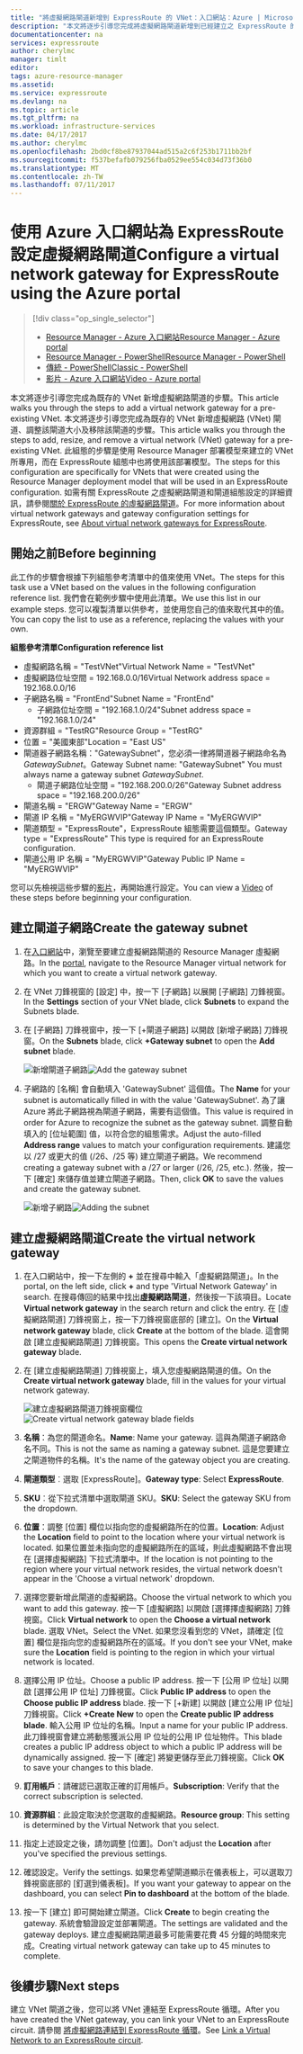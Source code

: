 ```yaml
---
title: "將虛擬網路閘道新增到 ExpressRoute 的 VNet：入口網站：Azure | Microsoft Docs"
description: "本文將逐步引導您完成將虛擬網路閘道新增到已經建立之 ExpressRoute 的 Resource Manager VNet。"
documentationcenter: na
services: expressroute
author: cherylmc
manager: timlt
editor: 
tags: azure-resource-manager
ms.assetid: 
ms.service: expressroute
ms.devlang: na
ms.topic: article
ms.tgt_pltfrm: na
ms.workload: infrastructure-services
ms.date: 04/17/2017
ms.author: cherylmc
ms.openlocfilehash: 2bd0cf8be87937044ad515a2c6f253b1711bb2bf
ms.sourcegitcommit: f537befafb079256fba0529ee554c034d73f36b0
ms.translationtype: MT
ms.contentlocale: zh-TW
ms.lasthandoff: 07/11/2017
---
```

# <a name="configure-a-virtual-network-gateway-for-expressroute-using-the-azure-portal"></a><span data-ttu-id="fb0e5-103">使用 Azure 入口網站為 ExpressRoute 設定虛擬網路閘道</span><span class="sxs-lookup"><span data-stu-id="fb0e5-103">Configure a virtual network gateway for ExpressRoute using the Azure portal</span></span>
> [!div class="op_single_selector"]
> * [<span data-ttu-id="fb0e5-104">Resource Manager - Azure 入口網站</span><span class="sxs-lookup"><span data-stu-id="fb0e5-104">Resource Manager - Azure portal</span></span>](expressroute-howto-add-gateway-portal-resource-manager.md)
> * [<span data-ttu-id="fb0e5-105">Resource Manager - PowerShell</span><span class="sxs-lookup"><span data-stu-id="fb0e5-105">Resource Manager - PowerShell</span></span>](expressroute-howto-add-gateway-resource-manager.md)
> * [<span data-ttu-id="fb0e5-106">傳統 - PowerShell</span><span class="sxs-lookup"><span data-stu-id="fb0e5-106">Classic - PowerShell</span></span>](expressroute-howto-add-gateway-classic.md)
> * [<span data-ttu-id="fb0e5-107">影片 - Azure 入口網站</span><span class="sxs-lookup"><span data-stu-id="fb0e5-107">Video - Azure portal</span></span>](http://azure.microsoft.com/documentation/videos/azure-expressroute-how-to-create-a-vpn-gateway-for-your-virtual-network)
> 
> 

<span data-ttu-id="fb0e5-108">本文將逐步引導您完成為既存的 VNet 新增虛擬網路閘道的步驟。</span><span class="sxs-lookup"><span data-stu-id="fb0e5-108">This article walks you through the steps to add a virtual network gateway for a pre-existing VNet.</span></span> <span data-ttu-id="fb0e5-109">本文將逐步引導您完成為既存的 VNet 新增虛擬網路 (VNet) 閘道、調整該閘道大小及移除該閘道的步驟。</span><span class="sxs-lookup"><span data-stu-id="fb0e5-109">This article walks you through the steps to add, resize, and remove a virtual network (VNet) gateway for a pre-existing VNet.</span></span> <span data-ttu-id="fb0e5-110">此組態的步驟是使用 Resource Manager 部署模型來建立的 VNet 所專用，而在 ExpressRoute 組態中也將使用該部署模型。</span><span class="sxs-lookup"><span data-stu-id="fb0e5-110">The steps for this configuration are specifically for VNets that were created using the Resource Manager deployment model that will be used in an ExpressRoute configuration.</span></span> <span data-ttu-id="fb0e5-111">如需有關 ExpressRoute 之虛擬網路閘道和閘道組態設定的詳細資訊，請參閱[關於 ExpressRoute 的虛擬網路閘道](expressroute-about-virtual-network-gateways.md)。</span><span class="sxs-lookup"><span data-stu-id="fb0e5-111">For more information about virtual network gateways and gateway configuration settings for ExpressRoute, see [About virtual network gateways for ExpressRoute](expressroute-about-virtual-network-gateways.md).</span></span> 


## <a name="before-beginning"></a><span data-ttu-id="fb0e5-112">開始之前</span><span class="sxs-lookup"><span data-stu-id="fb0e5-112">Before beginning</span></span>

<span data-ttu-id="fb0e5-113">此工作的步驟會根據下列組態參考清單中的值來使用 VNet。</span><span class="sxs-lookup"><span data-stu-id="fb0e5-113">The steps for this task use a VNet based on the values in the following configuration reference list.</span></span> <span data-ttu-id="fb0e5-114">我們會在範例步驟中使用此清單。</span><span class="sxs-lookup"><span data-stu-id="fb0e5-114">We use this list in our example steps.</span></span> <span data-ttu-id="fb0e5-115">您可以複製清單以供參考，並使用您自己的值來取代其中的值。</span><span class="sxs-lookup"><span data-stu-id="fb0e5-115">You can copy the list to use as a reference, replacing the values with your own.</span></span>

<span data-ttu-id="fb0e5-116">**組態參考清單**</span><span class="sxs-lookup"><span data-stu-id="fb0e5-116">**Configuration reference list**</span></span>

* <span data-ttu-id="fb0e5-117">虛擬網路名稱 = "TestVNet"</span><span class="sxs-lookup"><span data-stu-id="fb0e5-117">Virtual Network Name = "TestVNet"</span></span>
* <span data-ttu-id="fb0e5-118">虛擬網路位址空間 = 192.168.0.0/16</span><span class="sxs-lookup"><span data-stu-id="fb0e5-118">Virtual Network address space = 192.168.0.0/16</span></span>
* <span data-ttu-id="fb0e5-119">子網路名稱 = "FrontEnd"</span><span class="sxs-lookup"><span data-stu-id="fb0e5-119">Subnet Name = "FrontEnd"</span></span> 
    * <span data-ttu-id="fb0e5-120">子網路位址空間 = "192.168.1.0/24"</span><span class="sxs-lookup"><span data-stu-id="fb0e5-120">Subnet address space = "192.168.1.0/24"</span></span>
* <span data-ttu-id="fb0e5-121">資源群組 = "TestRG"</span><span class="sxs-lookup"><span data-stu-id="fb0e5-121">Resource Group = "TestRG"</span></span>
* <span data-ttu-id="fb0e5-122">位置 = "美國東部"</span><span class="sxs-lookup"><span data-stu-id="fb0e5-122">Location = "East US"</span></span>
* <span data-ttu-id="fb0e5-123">閘道器子網路名稱："GatewaySubnet"，您必須一律將閘道器子網路命名為 *GatewaySubnet*。</span><span class="sxs-lookup"><span data-stu-id="fb0e5-123">Gateway Subnet name: "GatewaySubnet" You must always name a gateway subnet *GatewaySubnet*.</span></span>
    * <span data-ttu-id="fb0e5-124">閘道子網路位址空間 = "192.168.200.0/26"</span><span class="sxs-lookup"><span data-stu-id="fb0e5-124">Gateway Subnet address space = "192.168.200.0/26"</span></span>
* <span data-ttu-id="fb0e5-125">閘道名稱 = "ERGW"</span><span class="sxs-lookup"><span data-stu-id="fb0e5-125">Gateway Name = "ERGW"</span></span>
* <span data-ttu-id="fb0e5-126">閘道 IP 名稱 = "MyERGWVIP"</span><span class="sxs-lookup"><span data-stu-id="fb0e5-126">Gateway IP Name = "MyERGWVIP"</span></span>
* <span data-ttu-id="fb0e5-127">閘道類型 = "ExpressRoute"，ExpressRoute 組態需要這個類型。</span><span class="sxs-lookup"><span data-stu-id="fb0e5-127">Gateway type = "ExpressRoute" This type is required for an ExpressRoute configuration.</span></span>
* <span data-ttu-id="fb0e5-128">閘道公用 IP 名稱 = "MyERGWVIP"</span><span class="sxs-lookup"><span data-stu-id="fb0e5-128">Gateway Public IP Name = "MyERGWVIP"</span></span>

<span data-ttu-id="fb0e5-129">您可以先檢視這些步驟的[影片](http://azure.microsoft.com/documentation/videos/azure-expressroute-how-to-create-a-vpn-gateway-for-your-virtual-network)，再開始進行設定。</span><span class="sxs-lookup"><span data-stu-id="fb0e5-129">You can view a [Video](http://azure.microsoft.com/documentation/videos/azure-expressroute-how-to-create-a-vpn-gateway-for-your-virtual-network) of these steps before beginning your configuration.</span></span>

## <a name="create-the-gateway-subnet"></a><span data-ttu-id="fb0e5-130">建立閘道子網路</span><span class="sxs-lookup"><span data-stu-id="fb0e5-130">Create the gateway subnet</span></span>

1. <span data-ttu-id="fb0e5-131">在[入口網站](http://portal.azure.com)中，瀏覽至要建立虛擬網路閘道的 Resource Manager 虛擬網路。</span><span class="sxs-lookup"><span data-stu-id="fb0e5-131">In the [portal](http://portal.azure.com), navigate to the Resource Manager virtual network for which you want to create a virtual network gateway.</span></span>
2. <span data-ttu-id="fb0e5-132">在 VNet 刀鋒視窗的 [設定] 中，按一下 [子網路] 以展開 [子網路] 刀鋒視窗。</span><span class="sxs-lookup"><span data-stu-id="fb0e5-132">In the **Settings** section of your VNet blade, click **Subnets** to expand the Subnets blade.</span></span>
3. <span data-ttu-id="fb0e5-133">在 [子網路] 刀鋒視窗中，按一下 [+閘道子網路] 以開啟 [新增子網路] 刀鋒視窗。</span><span class="sxs-lookup"><span data-stu-id="fb0e5-133">On the **Subnets** blade, click **+Gateway subnet** to open the **Add subnet** blade.</span></span> 
   
    <span data-ttu-id="fb0e5-134">![新增閘道子網路](./media/expressroute-howto-add-gateway-portal-resource-manager/addgwsubnet.png "新增閘道子網路")</span><span class="sxs-lookup"><span data-stu-id="fb0e5-134">![Add the gateway subnet](./media/expressroute-howto-add-gateway-portal-resource-manager/addgwsubnet.png "Add the gateway subnet")</span></span>


4. <span data-ttu-id="fb0e5-135">子網路的 [名稱] 會自動填入 'GatewaySubnet' 這個值。</span><span class="sxs-lookup"><span data-stu-id="fb0e5-135">The **Name** for your subnet is automatically filled in with the value 'GatewaySubnet'.</span></span> <span data-ttu-id="fb0e5-136">為了讓 Azure 將此子網路視為閘道子網路，需要有這個值。</span><span class="sxs-lookup"><span data-stu-id="fb0e5-136">This value is required in order for Azure to recognize the subnet as the gateway subnet.</span></span> <span data-ttu-id="fb0e5-137">調整自動填入的 [位址範圍] 值，以符合您的組態需求。</span><span class="sxs-lookup"><span data-stu-id="fb0e5-137">Adjust the auto-filled **Address range** values to match your configuration requirements.</span></span> <span data-ttu-id="fb0e5-138">建議您以 /27 或更大的值 (/26、/25 等) 建立閘道子網路。</span><span class="sxs-lookup"><span data-stu-id="fb0e5-138">We recommend creating a gateway subnet with a /27 or larger (/26, /25, etc.).</span></span> <span data-ttu-id="fb0e5-139">然後，按一下 [確定] 來儲存值並建立閘道子網路。</span><span class="sxs-lookup"><span data-stu-id="fb0e5-139">Then, click **OK** to save the values and create the gateway subnet.</span></span>

    <span data-ttu-id="fb0e5-140">![新增子網路](./media/expressroute-howto-add-gateway-portal-resource-manager/addsubnetgw.png "新增子網路")</span><span class="sxs-lookup"><span data-stu-id="fb0e5-140">![Adding the subnet](./media/expressroute-howto-add-gateway-portal-resource-manager/addsubnetgw.png "Adding the subnet")</span></span>

## <a name="create-the-virtual-network-gateway"></a><span data-ttu-id="fb0e5-141">建立虛擬網路閘道</span><span class="sxs-lookup"><span data-stu-id="fb0e5-141">Create the virtual network gateway</span></span>

1. <span data-ttu-id="fb0e5-142">在入口網站中，按一下左側的 **+** 並在搜尋中輸入「虛擬網路閘道」。</span><span class="sxs-lookup"><span data-stu-id="fb0e5-142">In the portal, on the left side, click **+** and type 'Virtual Network Gateway' in search.</span></span> <span data-ttu-id="fb0e5-143">在搜尋傳回的結果中找出**虛擬網路閘道**，然後按一下該項目。</span><span class="sxs-lookup"><span data-stu-id="fb0e5-143">Locate **Virtual network gateway** in the search return and click the entry.</span></span> <span data-ttu-id="fb0e5-144">在 [虛擬網路閘道] 刀鋒視窗上，按一下刀鋒視窗底部的 [建立]。</span><span class="sxs-lookup"><span data-stu-id="fb0e5-144">On the **Virtual network gateway** blade, click **Create** at the bottom of the blade.</span></span> <span data-ttu-id="fb0e5-145">這會開啟 [建立虛擬網路閘道] 刀鋒視窗。</span><span class="sxs-lookup"><span data-stu-id="fb0e5-145">This opens the **Create virtual network gateway** blade.</span></span>
2. <span data-ttu-id="fb0e5-146">在 [建立虛擬網路閘道] 刀鋒視窗上，填入您虛擬網路閘道的值。</span><span class="sxs-lookup"><span data-stu-id="fb0e5-146">On the **Create virtual network gateway** blade, fill in the values for your virtual network gateway.</span></span>

    <span data-ttu-id="fb0e5-147">![建立虛擬網路閘道刀鋒視窗欄位](./media/expressroute-howto-add-gateway-portal-resource-manager/gw.png "建立虛擬網路閘道刀鋒視窗欄位")</span><span class="sxs-lookup"><span data-stu-id="fb0e5-147">![Create virtual network gateway blade fields](./media/expressroute-howto-add-gateway-portal-resource-manager/gw.png "Create virtual network gateway blade fields")</span></span>
3. <span data-ttu-id="fb0e5-148">**名稱**：為您的閘道命名。</span><span class="sxs-lookup"><span data-stu-id="fb0e5-148">**Name**: Name your gateway.</span></span> <span data-ttu-id="fb0e5-149">這與為閘道子網路命名不同。</span><span class="sxs-lookup"><span data-stu-id="fb0e5-149">This is not the same as naming a gateway subnet.</span></span> <span data-ttu-id="fb0e5-150">這是您要建立之閘道物件的名稱。</span><span class="sxs-lookup"><span data-stu-id="fb0e5-150">It's the name of the gateway object you are creating.</span></span>
4. <span data-ttu-id="fb0e5-151">**閘道類型**︰選取 [ExpressRoute]。</span><span class="sxs-lookup"><span data-stu-id="fb0e5-151">**Gateway type**: Select **ExpressRoute**.</span></span>
5. <span data-ttu-id="fb0e5-152">**SKU**︰從下拉式清單中選取閘道 SKU。</span><span class="sxs-lookup"><span data-stu-id="fb0e5-152">**SKU**: Select the gateway SKU from the dropdown.</span></span>
6. <span data-ttu-id="fb0e5-153">**位置**：調整 [位置] 欄位以指向您的虛擬網路所在的位置。</span><span class="sxs-lookup"><span data-stu-id="fb0e5-153">**Location**: Adjust the **Location** field to point to the location where your virtual network is located.</span></span> <span data-ttu-id="fb0e5-154">如果位置並未指向您的虛擬網路所在的區域，則此虛擬網路不會出現在 [選擇虛擬網路] 下拉式清單中。</span><span class="sxs-lookup"><span data-stu-id="fb0e5-154">If the location is not pointing to the region where your virtual network resides, the virtual network doesn't appear in the 'Choose a virtual network' dropdown.</span></span>
7. <span data-ttu-id="fb0e5-155">選擇您要新增此閘道的虛擬網路。</span><span class="sxs-lookup"><span data-stu-id="fb0e5-155">Choose the virtual network to which you want to add this gateway.</span></span> <span data-ttu-id="fb0e5-156">按一下 [虛擬網路] 以開啟 [選擇擇虛擬網路] 刀鋒視窗。</span><span class="sxs-lookup"><span data-stu-id="fb0e5-156">Click **Virtual network** to open the **Choose a virtual network** blade.</span></span> <span data-ttu-id="fb0e5-157">選取 VNet。</span><span class="sxs-lookup"><span data-stu-id="fb0e5-157">Select the VNet.</span></span> <span data-ttu-id="fb0e5-158">如果您沒看到您的 VNet，請確定 [位置] 欄位是指向您的虛擬網路所在的區域。</span><span class="sxs-lookup"><span data-stu-id="fb0e5-158">If you don't see your VNet, make sure the **Location** field is pointing to the region in which your virtual network is located.</span></span>
9. <span data-ttu-id="fb0e5-159">選擇公用 IP 位址。</span><span class="sxs-lookup"><span data-stu-id="fb0e5-159">Choose a public IP address.</span></span> <span data-ttu-id="fb0e5-160">按一下 [公用 IP 位址] 以開啟 [選擇公用 IP 位址] 刀鋒視窗。</span><span class="sxs-lookup"><span data-stu-id="fb0e5-160">Click **Public IP address** to open the **Choose public IP address** blade.</span></span> <span data-ttu-id="fb0e5-161">按一下 [+新建] 以開啟 [建立公用 IP 位址] 刀鋒視窗。</span><span class="sxs-lookup"><span data-stu-id="fb0e5-161">Click **+Create New** to open the **Create public IP address blade**.</span></span> <span data-ttu-id="fb0e5-162">輸入公用 IP 位址的名稱。</span><span class="sxs-lookup"><span data-stu-id="fb0e5-162">Input a name for your public IP address.</span></span> <span data-ttu-id="fb0e5-163">此刀鋒視窗會建立將動態獲派公用 IP 位址的公用 IP 位址物件。</span><span class="sxs-lookup"><span data-stu-id="fb0e5-163">This blade creates a public IP address object to which a public IP address will be dynamically assigned.</span></span> <span data-ttu-id="fb0e5-164">按一下 [確定] 將變更儲存至此刀鋒視窗。</span><span class="sxs-lookup"><span data-stu-id="fb0e5-164">Click **OK** to save your changes to this blade.</span></span>
10. <span data-ttu-id="fb0e5-165">**訂用帳戶**：請確認已選取正確的訂用帳戶。</span><span class="sxs-lookup"><span data-stu-id="fb0e5-165">**Subscription**: Verify that the correct subscription is selected.</span></span>
11. <span data-ttu-id="fb0e5-166">**資源群組**：此設定取決於您選取的虛擬網路。</span><span class="sxs-lookup"><span data-stu-id="fb0e5-166">**Resource group**: This setting is determined by the Virtual Network that you select.</span></span>
12. <span data-ttu-id="fb0e5-167">指定上述設定之後，請勿調整 [位置]。</span><span class="sxs-lookup"><span data-stu-id="fb0e5-167">Don't adjust the **Location** after you've specified the previous settings.</span></span>
13. <span data-ttu-id="fb0e5-168">確認設定。</span><span class="sxs-lookup"><span data-stu-id="fb0e5-168">Verify the settings.</span></span> <span data-ttu-id="fb0e5-169">如果您希望閘道顯示在儀表板上，可以選取刀鋒視窗底部的 [釘選到儀表板]。</span><span class="sxs-lookup"><span data-stu-id="fb0e5-169">If you want your gateway to appear on the dashboard, you can select **Pin to dashboard** at the bottom of the blade.</span></span>
14. <span data-ttu-id="fb0e5-170">按一下 [建立]  即可開始建立閘道。</span><span class="sxs-lookup"><span data-stu-id="fb0e5-170">Click **Create** to begin creating the gateway.</span></span> <span data-ttu-id="fb0e5-171">系統會驗證設定並部署閘道。</span><span class="sxs-lookup"><span data-stu-id="fb0e5-171">The settings are validated and the gateway deploys.</span></span> <span data-ttu-id="fb0e5-172">建立虛擬網路閘道最多可能需要花費 45 分鐘的時間來完成。</span><span class="sxs-lookup"><span data-stu-id="fb0e5-172">Creating virtual network gateway can take up to 45 minutes to complete.</span></span>

## <a name="next-steps"></a><span data-ttu-id="fb0e5-173">後續步驟</span><span class="sxs-lookup"><span data-stu-id="fb0e5-173">Next steps</span></span>
<span data-ttu-id="fb0e5-174">建立 VNet 閘道之後，您可以將 VNet 連結至 ExpressRoute 循環。</span><span class="sxs-lookup"><span data-stu-id="fb0e5-174">After you have created the VNet gateway, you can link your VNet to an ExpressRoute circuit.</span></span> <span data-ttu-id="fb0e5-175">請參閱 [將虛擬網路連結到 ExpressRoute 循環](expressroute-howto-linkvnet-portal-resource-manager.md)。</span><span class="sxs-lookup"><span data-stu-id="fb0e5-175">See [Link a Virtual Network to an ExpressRoute circuit](expressroute-howto-linkvnet-portal-resource-manager.md).</span></span>
